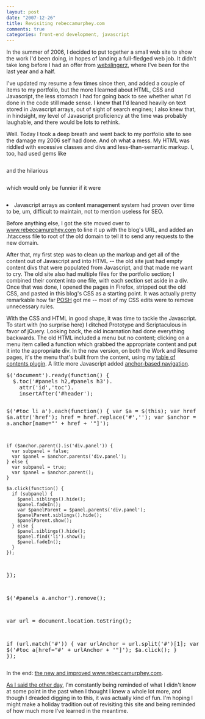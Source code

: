 ```yaml
--- 
layout: post
date: "2007-12-26"
title: Revisiting rebeccamurphey.com
comments: true
categories: front-end development, javascript
---
```


In the summer of 2006, I decided to put together a small web site to show the work I'd been doing, in hopes of landing a full-fledged web job. It didn't take long before I had an offer from <a href="http://www.webslingerz.com">webslingerz</a>, where I've been for the last year and a half.

I've updated my resume a few times since then, and added a couple of items to my portfolio, but the more I learned about HTML, CSS and Javascript, the less stomach I had for going back to see whether what I'd done in the code still made sense. I knew that I'd leaned heavily on text stored in Javascript arrays, out of sight of search engines; I also knew that, in hindsight, my level of Javascript proficiency at the time was probably laughable, and there would be lots to rethink.

Well. Today I took a deep breath and went back to my portfolio site to see the damage my 2006 self had done. And oh what a mess. My HTML was riddled with excessive classes and divs and less-than-semantic markup. I, too, had used gems like <div class="CodeRay">
  <div class="code"><pre></pre></div>
</div>
 and the hilarious <div class="CodeRay">
  <div class="code"><pre></pre></div>
</div>
 which would only be funnier if it were <div class="CodeRay">
  <div class="code"><pre></pre></div>
</div>
<li class="item">
Javascript arrays as content management system had proven over time to be, um, difficult to maintain, not to mention useless for SEO.

Before anything else, I got the site moved over to www.rebeccamurphey.com to line it up with the blog's URL, and added an .htaccess file to root of the old domain to tell it to send any requests to the new domain.

After that, my first step was to clean up the markup and get all of the content out of Javascript and into HTML -- the old site just had empty content divs that were populated from Javascript, and that made me want to cry. The old site also had multiple files for the portfolio section; I combined their content into one file, with each section set aside in a div. Once that was done, I opened the pages in Firefox, stripped out the old CSS, and pasted in this blog's CSS as a starting point. It was actually pretty remarkable how far <a href="http://www.456bereastreet.com/archive/200711/posh_plain_old_semantic_html/">POSH</a> got me -- most of my CSS edits were to remove unnecessary rules.

With the CSS and HTML in good shape, it was time to tackle the Javascript. To start with (no surprise here) I ditched Prototype and Scriptaculous in favor of jQuery. Looking back, the old incarnation had done everything backwards. The old HTML included a menu but no content; clicking on a menu item called a function which grabbed the appropriate content and put it into the appropriate div. In the new version, on both the Work and Resume pages, it's the menu that's built from the content, using my <a href="http://blog.rebeccamurphey.com/2007/12/24/jquery-table-of-contents-plugin-nested/">table of contents plugin</a>. A little more Javascript added <a href="http://blog.rebeccamurphey.com/2007/12/24/anchor-based-url-navigation-jquery-plugin/">anchor-based navigation</a>.

<div class="CodeRay">
  <div class="code"><pre>$('document').ready(function() {
  $.toc('#panels h2,#panels h3').
    attr('id','toc').
    insertAfter('#header');

  $('#toc li a').each(function() {
    var $a = $(this);
    var href = $a.attr('href');
    href = href.replace('#','');
    var $anchor = $('#panels a.anchor[name=&quot;' + href + '&quot;]');

    if ($anchor.parent().is('div.panel')) {
      var subpanel = false;
      var $panel = $anchor.parents('div.panel');
    } else {
      var subpanel = true;
      var $panel = $anchor.parent();
    }

    $a.click(function() {
      if (subpanel) {
        $panel.siblings().hide();
        $panel.fadeIn();
        var $panelParent = $panel.parents('div.panel');
        $panelParent.siblings().hide();
        $panelParent.show();
      } else {
        $panel.siblings().hide();
        $panel.find('li').show();
        $panel.fadeIn();
      }
    });

  });

  $('#panels a.anchor').remove();

  var url = document.location.toString();

  if (url.match('#')) {
    var urlAnchor = url.split('#')[1];
    var $a = $('#toc a[href=&quot;#' + urlAnchor + '&quot;]');
    $a.click();
  }
});</pre></div>
</div>


In the end: <a href="http://www.rebeccamurphey.com">the new and improved <a href="http://www.rebeccamurphey.com">www.rebeccamurphey.com</a></a>.

<a href="http://blog.rebeccamurphey.com/2007/12/24/learning-css-web-design/">As I said the other day</a>, I'm constantly being reminded of what I didn't know at some point in the past when I thought I knew a whole lot more, and though I dreaded digging in to this, it was actually kind of fun. I'm hoping I might make a holiday tradition out of revisiting this site and being reminded of how much more I've learned in the meantime.</li>
